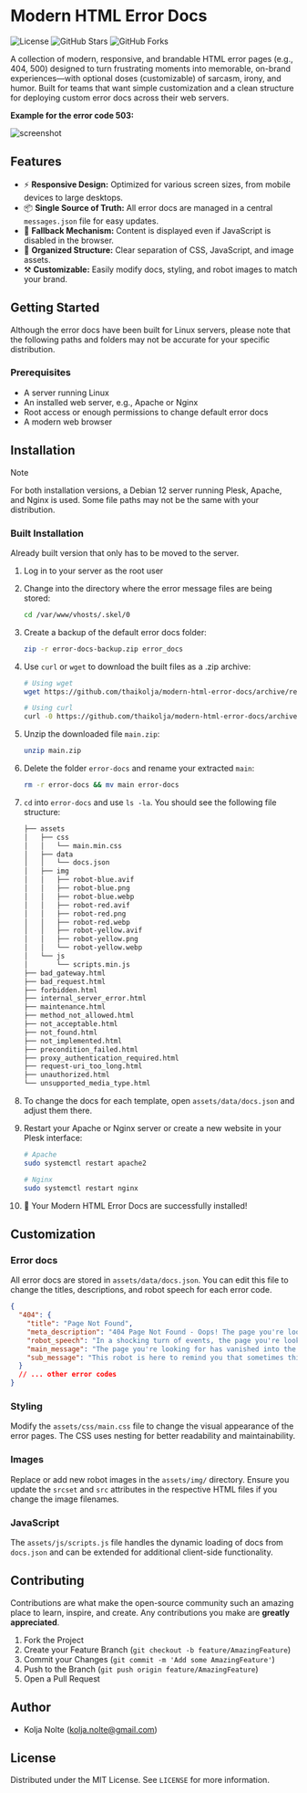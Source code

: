 # Modern HTML Error Docs

![License](https://img.shields.io/badge/License-MIT-yellow.svg) ![GitHub Stars](https://img.shields.io/github/stars/thaikolja/html-error-docs.svg?style=flat) ![GitHub Forks](https://img.shields.io/github/forks/YOUR_USERNAME/YOUR_REPOSITORY.svg?style=flat)

A collection of modern, responsive, and brandable HTML error pages (e.g., 404, 500) designed to turn frustrating moments into memorable, on-brand experiences—with optional doses (customizable) of sarcasm, irony, and humor. Built for teams that want simple customization and a clean structure for deploying custom error docs across their web servers.

**Example for the error code 503:**

![screenshot](https://p.ipic.vip/k018xl.jpg)

## Features

-   ⚡️ **Responsive Design:** Optimized for various screen sizes, from mobile devices to large desktops.
-   📦 **Single Source of Truth:** All error docs are managed in a central `messages.json` file for easy updates.
-   🛟 **Fallback Mechanism:** Content is displayed even if JavaScript is disabled in the browser.
-   🧹 **Organized Structure:** Clear separation of CSS, JavaScript, and image assets.
-   ⚒️ **Customizable:** Easily modify docs, styling, and robot images to match your brand.

## Getting Started

Although the error docs have been built for Linux servers, please note that the following paths and folders may not be accurate for your specific distribution.

### Prerequisites

-   A server running Linux
-   An installed web server, e.g., Apache or Nginx
-   Root access or enough permissions to change default error docs
-   A modern web browser

## Installation

> [!NOTE]
>
> For both installation versions, a Debian 12 server running Plesk, Apache, and Nginx is used. Some file paths may not be the same with your distribution.

### Built Installation

Already built version that only has to be moved to the server.

1. Log in to your server as the root user

2. Change into the directory where the error message files are being stored:

   ```bash
   cd /var/www/vhosts/.skel/0
   ```

3. Create a backup of the default error docs folder:

   ```bash
   zip -r error-docs-backup.zip error_docs
   ```

4. Use `curl` or `wget` to download the built files as a .zip archive:

   ```bash
   # Using wget
   wget https://github.com/thaikolja/modern-html-error-docs/archive/refs/heads/main.zip
   
   # Using curl
   curl -0 https://github.com/thaikolja/modern-html-error-docs/archive/refs/heads/main.zip
   ```

5. Unzip the downloaded file `main.zip`:

   ```bash
   unzip main.zip
   ```

6. Delete the folder `error-docs` and rename your extracted `main`:

   ```bash
   rm -r error-docs && mv main error-docs
   ```

7. `cd` into `error-docs` and use `ls -la`. You should see the following file structure:

   ```bash
   ├── assets
   │   ├── css
   │   │   └── main.min.css
   │   ├── data
   │   │   └── docs.json
   │   ├── img
   │   │   ├── robot-blue.avif
   │   │   ├── robot-blue.png
   │   │   ├── robot-blue.webp
   │   │   ├── robot-red.avif
   │   │   ├── robot-red.png
   │   │   ├── robot-red.webp
   │   │   ├── robot-yellow.avif
   │   │   ├── robot-yellow.png
   │   │   └── robot-yellow.webp
   │   └── js
   │       └── scripts.min.js
   ├── bad_gateway.html
   ├── bad_request.html
   ├── forbidden.html
   ├── internal_server_error.html
   ├── maintenance.html
   ├── method_not_allowed.html
   ├── not_acceptable.html
   ├── not_found.html
   ├── not_implemented.html
   ├── precondition_failed.html
   ├── proxy_authentication_required.html
   ├── request-uri_too_long.html
   ├── unauthorized.html
   └── unsupported_media_type.html
   ```

8. To change the docs for each template, open `assets/data/docs.json` and adjust them there.

9. Restart your Apache or Nginx server or create a new website in your Plesk interface:

   ```bash
   # Apache
   sudo systemctl restart apache2
   
   # Nginx
   sudo systemctl restart nginx
   ```

10. 🥳 Your Modern HTML Error Docs are successfully installed!

## Customization

### Error docs

All error docs are stored in `assets/data/docs.json`. You can edit this file to change the titles, descriptions, and robot speech for each error code.

```json
{
  "404": {
    "title": "Page Not Found",
    "meta_description": "404 Page Not Found - Oops! The page you're looking for has vanished into the digital void.",
    "robot_speech": "In a shocking turn of events, the page you're looking for has ceased to be. The internet is a cruel mistress, indeed.",
    "main_message": "The page you're looking for has vanished into the digital void.",
    "sub_message": "This robot is here to remind you that sometimes things just don't work out."
  }
  // ... other error codes
}
```

### Styling

Modify the `assets/css/main.css` file to change the visual appearance of the error pages. The CSS uses nesting for better readability and maintainability.

### Images

Replace or add new robot images in the `assets/img/` directory. Ensure you update the `srcset` and `src` attributes in the respective HTML files if you change the image filenames.

### JavaScript

The `assets/js/scripts.js` file handles the dynamic loading of docs from `docs.json` and can be extended for additional client-side functionality.

## Contributing

Contributions are what make the open-source community such an amazing place to learn, inspire, and create. Any contributions you make are **greatly appreciated**.

1.  Fork the Project
2.  Create your Feature Branch (`git checkout -b feature/AmazingFeature`)
3.  Commit your Changes (`git commit -m 'Add some AmazingFeature'`)
4.  Push to the Branch (`git push origin feature/AmazingFeature`)
5.  Open a Pull Request

## Author

* Kolja Nolte (kolja.nolte@gmail.com)

## License

Distributed under the MIT License. See `LICENSE` for more information.
